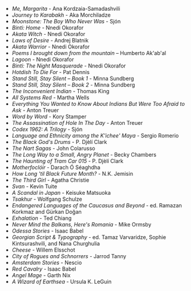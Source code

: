 * _Me, Margarita_ - Ana Kordzaia-Samadashvili
* _Journey to Karabakh_ - Aka Morchiladze
* _Moonstone: The Boy Who Never Was_ - Sjón
* _Binti: Home_ - Nnedi Okorafor
* _Akata Witch_ - Nnedi Okorafor
* _Laws of Desire_ - Andrej Blatnik
* _Akata Warrior_ - Nnedi Okorafor
* _Poems I brought down from the mountain_ – Humberto Ak'ab'al
* _Lagoon_ - Nnedi Okorafor
* _Binti: The Night Masquerade_ - Nnedi Okorafor
* _Hotdish To Die For_ - Pat Dennis
* _Stand Still, Stay Silent – Book 1_ - Minna Sundberg
* _Stand Still, Stay Silent – Book 2_ - Minna Sundberg
* _The Inconvenient Indian_ - Thomas King
* _All Systems Red_ - Martha Wells
* _Everything You Wanted to Know About Indians But Were Too Afraid to Ask_ - Anton Treuer
* _Word by Word_ - Kory Stamper
* _The Assassination of Hole In The Day_ - Anton Treuer
* _Codex 1962: A Trilogy_ - Sjón
* _Language and Ethnicity among the K'ichee' Maya_ - Sergio Romerio
* _The Black God's Drums_ - P. Djèlí Clark
* _The Nart Sagas_ - John Colarusso
* _The Long Way to a Small, Angry Planet_ - Becky Chambers
* _The Haunting of Tram Car 015_ - P. Djèlí Clark
* _Motherfoclóir_ - Darach Ó Séaghdha
* _How Long 'til Black Future Month?_ - N.K. Jemisin
* _The Third Girl_ - Agatha Christie
* _Svan_ - Kevin Tuite
* _A Scandal in Japan_ - Keisuke Matsuoka
* _Tsakhur_ - Wolfgang Schulze
* _Endangered Languages of the Caucasus and Beyond_ - ed. Ramazan Korkmaz and Gürkan Doğan
* _Exhalation_ - Ted Chiang
* _Never Mind the Balkans, Here's Romania_ - Mike Ormsby
* _Odessa Stories_ - Isaac Babel
* _Georgian Script & Typography_ - ed. Tamaz Varvaridze, Sophie Kintsurashvili, and Nana Churghulia
* _Cheese_ - Willem Elsschot
* _City of Rogues and Schnorrers_ - Jarrod Tanny
* _Amsterdam Stories_ - Nescio
* _Red Cavalry_ - Isaac Babel
* _Angel Mage_ - Garth Nix
* _A Wizard of Earthsea_ - Ursula K. LeGuin